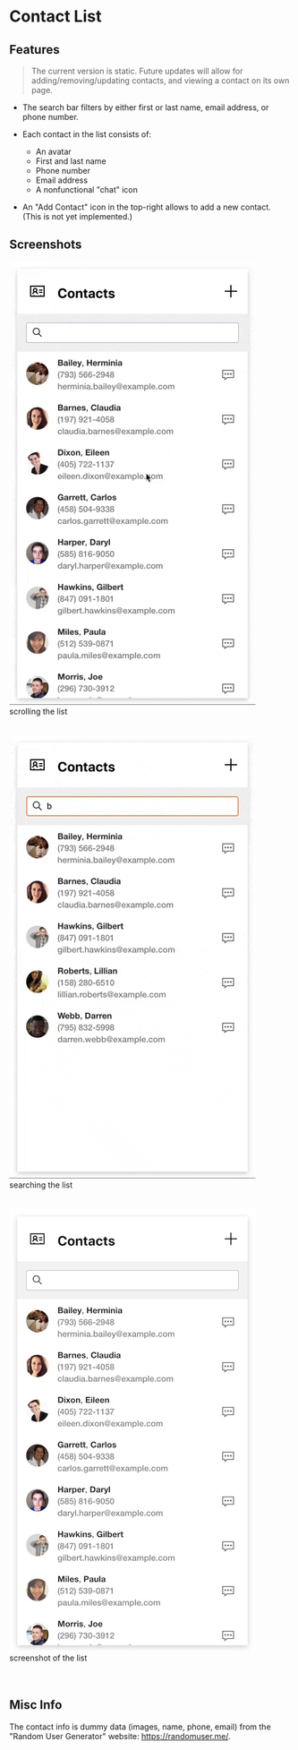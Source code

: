 # Contact List

## Features

> The current version is static. Future updates will allow for adding/removing/updating contacts, and viewing a contact on its own page.

* The search bar filters by either first or last name, email address, or phone number.

* Each contact in the list consists of:
  - An avatar
  - First and last name
  - Phone number
  - Email address
  - A nonfunctional "chat" icon

* An "Add Contact" icon in the top-right allows to add a new contact. (This is not yet implemented.)

## Screenshots

<img src='https://github.com/jessegilbride/contact-list/blob/main/repo_images/contact-list-v1.gif?raw=true' alt='contact list animated screenshot with scrolling.'>
<div>scrolling the list</div>

<br />
<br />

<img src='https://github.com/jessegilbride/contact-list/blob/main/repo_images/contact-list-v1-searching.gif?raw=true' alt='contact list animated screenshot showing searches.'>
<div>searching the list</div>

<br />
<br />

<img src='https://github.com/jessegilbride/contact-list/blob/main/repo_images/contact-list-v1.jpg?raw=true' alt='contact list screenshot.'>
<div>screenshot of the list</div>

<br />
<br />

## Misc Info

The contact info is dummy data (images, name, phone, email) from the "Random User Generator" website: https://randomuser.me/.
